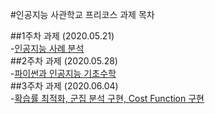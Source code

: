 #인공지능 사관학교 프리코스 과제 목차

##1주차 과제 (2020.05.21)   
-[인공지능 사례 분석](https://github.com/ktm93/tm/blob/master/1week.ipynb)   
##2주차 과제 (2020.05.28)   
-[파이썬과 인공지능 기초수학](https://github.com/ktm93/tm/blob/master/2week.ipynb)   
##3주차 과제 (2020.06.04)   
-[확습률 최적화, 군집 분석 구현, Cost Function 구현](https://github.com/ktm93/tm/blob/master/3week.ipynb)   
